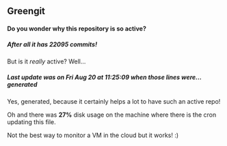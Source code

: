 ## Greengit

#### Do you wonder why this repository is so active?

##### After all it has 22095 commits!

But is it *really* active? Well...

##### Last update was on Fri Aug 20 at 11:25:09 when those lines were... generated

Yes, generated, because it certainly helps a lot to have such an active repo!

Oh and there was **27%** disk usage on the machine
where there is the cron updating this file.

Not the best way to monitor a VM in the cloud but it works! :)
